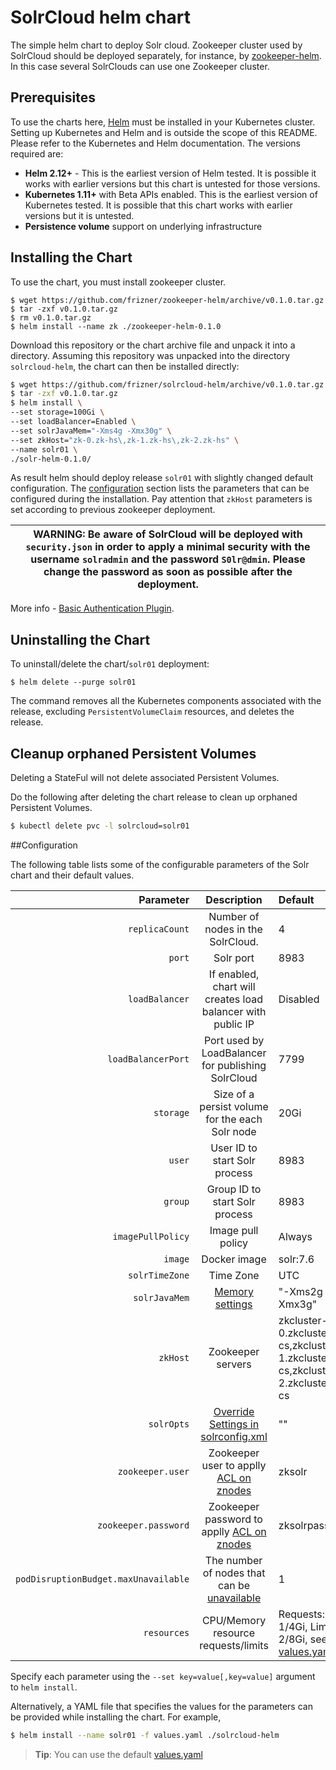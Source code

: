 # SolrCloud helm chart
The simple helm chart to deploy Solr cloud. Zookeeper cluster used by SolrCloud should be deployed separately, for instance, by [zookeeper-helm](https://github.com/frizner/zookeeper-helm). In this case several SolrClouds can use one Zookeeper cluster.
## Prerequisites
To use the charts here, [Helm](https://helm.sh/) must be installed in your
Kubernetes cluster. Setting up Kubernetes and Helm and is outside the scope
of this README. Please refer to the Kubernetes and Helm documentation.
The versions required are:
  * **Helm 2.12+** - This is the earliest version of Helm tested. It is possible
    it works with earlier versions but this chart is untested for those versions.
  * **Kubernetes 1.11+**  with Beta APIs enabled. This is the earliest version of Kubernetes tested.
    It is possible that this chart works with earlier versions but it is
    untested.
  * **Persistence volume** support on underlying infrastructure

## Installing the Chart
To use the chart, you must install zookeeper cluster.
```console
$ wget https://github.com/frizner/zookeeper-helm/archive/v0.1.0.tar.gz 
$ tar -zxf v0.1.0.tar.gz
$ rm v0.1.0.tar.gz
$ helm install --name zk ./zookeeper-helm-0.1.0
```
Download this repository or the chart archive file and unpack it into a directory. Assuming this repository was unpacked into the directory `solrcloud-helm`, the chart can then be installed directly:
```bash
$ wget https://github.com/frizner/solrcloud-helm/archive/v0.1.0.tar.gz 
$ tar -zxf v0.1.0.tar.gz  
$ helm install \
--set storage=100Gi \
--set loadBalancer=Enabled \
--set solrJavaMem="-Xms4g -Xmx30g" \
--set zkHost="zk-0.zk-hs\,zk-1.zk-hs\,zk-2.zk-hs" \
--name solr01 \
./solr-helm-0.1.0/
```
As result helm should deploy release `solr01` with slightly changed default configuration. 
The [configuration](#configuration) section lists the parameters that can be configured during the installation. Pay attention that `zkHost` parameters is set according to previous zookeeper deployment.

| WARNING: Be aware of SolrCloud will be deployed with `security.json` in order to apply a minimal security with the username `solradmin` and the password `S0lr@dmin`. Please change the password as soon as possible after the deployment.|
| --- |
More info - [Basic Authentication Plugin](https://lucene.apache.org/solr/guide/basic-authentication-plugin.html).
## Uninstalling the Chart

To uninstall/delete the chart/`solr01` deployment:

```console
$ helm delete --purge solr01
```
The command removes all the Kubernetes components associated with the release, excluding `PersistentVolumeClaim` resources, and deletes the release.

## Cleanup orphaned Persistent Volumes

Deleting a StateFul will not delete associated Persistent Volumes.

Do the following after deleting the chart release to clean up orphaned Persistent Volumes.

```bash
$ kubectl delete pvc -l solrcloud=solr01
```

##Configuration

The following table lists some of the configurable parameters of the Solr chart and their default values.

Parameter|Description|Default
---:|:---:|:---
`replicaCount`|Number of nodes in the SolrCloud.|4
`port`|Solr port|8983
`loadBalancer`|If enabled, chart will creates load balancer with public IP|Disabled
`loadBalancerPort`|Port used by LoadBalancer for publishing SolrCloud|7799
`storage`|Size of a persist volume for the each Solr node|20Gi
`user`|User ID to start Solr process|8983
`group`|Group ID to start Solr process|8983
`imagePullPolicy`|Image pull policy|Always
`image`|Docker image|solr:7.6
`solrTimeZone`|Time Zone|UTC
`solrJavaMem`|[Memory settings](https://lucene.apache.org/solr/guide/7_6/taking-solr-to-production.html#memory-and-gc-settings)|"-Xms2g -Xmx3g"
`zkHost`|Zookeeper servers|zkcluster-0.zkcluster-cs,zkcluster-1.zkcluster-cs,zkcluster-2.zkcluster-cs
`solrOpts`|[Override Settings in solrconfig.xml](https://lucene.apache.org/solr/guide/7_6/taking-solr-to-production.html#override-settings-in-solrconfig-xml)|""
`zookeeper.user`|Zookeeper user to applly [ACL on znodes](https://zookeeper.apache.org/doc/r3.3.3/zookeeperProgrammers.html#sc_ZooKeeperAccessControl)|zksolr
`zookeeper.password`|Zookeeper password to applly [ACL on znodes](https://zookeeper.apache.org/doc/r3.3.3/zookeeperProgrammers.html#sc_ZooKeeperAccessControl)|zksolrpassw
`podDisruptionBudget.maxUnavailable`|The number of nodes that can be [unavailable](https://kubernetes.io/docs/tasks/run-application/configure-pdb)|1
`resources`|CPU/Memory resource requests/limits|Requests: 1/4Gi, Limits: 2/8Gi, see [values.yaml](values.yaml)
Specify each parameter using the `--set key=value[,key=value]` argument to `helm install`.

Alternatively, a YAML file that specifies the values for the parameters can be provided while installing the chart. For example,

```bash
$ helm install --name solr01 -f values.yaml ./solrcloud-helm
```
> **Tip**: You can use the default [values.yaml](values.yaml)
